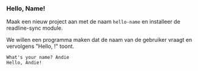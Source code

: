 ### Hello, Name!

Maak een nieuw project aan met de naam `hello-name` en installeer de readline-sync module.

We willen een programma maken dat de naam van de gebruiker vraagt en vervolgens "Hello, <name>!" toont. 

```
What's your name? Andie
Hello, Andie!
```